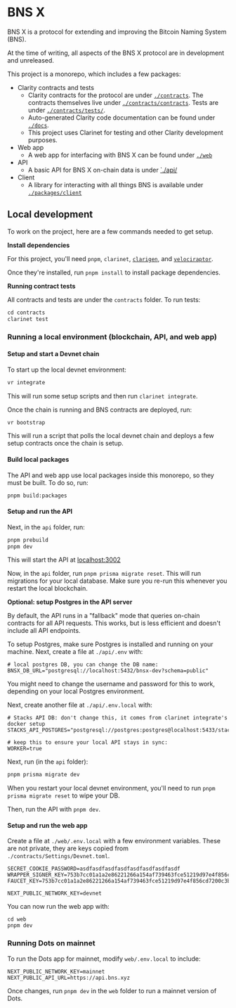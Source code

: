 # BNS X

BNS X is a protocol for extending and improving the Bitcoin Naming System (BNS).

At the time of writing, all aspects of the BNS X protocol are in development and unreleased.

This project is a monorepo, which includes a few packages:

- Clarity contracts and tests
  - Clarity contracts for the protocol are under [`./contracts`](./contracts/). The contracts themselves live under [`./contracts/contracts`](./contracts/contracts/). Tests are under [`./contracts/tests/`](./contracts/tests/).
  - Auto-generated Clarity code documentation can be found under [`./docs`](./docs/).
  - This project uses Clarinet for testing and other Clarity development purposes.
- Web app
  - A web app for interfacing with BNS X can be found under [`./web`](./web/)
- API
  - A basic API for BNS X on-chain data is under [`./api/](./api/)
- Client
  - A library for interacting with all things BNS is available under [`./packages/client`](./packages/client/)

## Local development

To work on the project, here are a few commands needed to get setup.

**Install dependencies**

For this project, you'll need `pnpm`, `clarinet`, [`clarigen`](https://clarigen.dev), and [`velociraptor`](https://velociraptor.run).

Once they're installed, run `pnpm install` to install package dependencies.

**Running contract tests**

All contracts and tests are under the `contracts` folder. To run tests:

```ts
cd contracts
clarinet test
```

### Running a local environment (blockchain, API, and web app)

#### Setup and start a Devnet chain

To start up the local devnet environment:

```bash
vr integrate
```

This will run some setup scripts and then run `clarinet integrate`.

Once the chain is running and BNS contracts are deployed, run:

```bash
vr bootstrap
```

This will run a script that polls the local devnet chain and deploys a few setup contracts once the chain is setup.

#### Build local packages

The API and web app use local packages inside this monorepo, so they must be built. To do so, run:

```bash
pnpm build:packages
```

#### Setup and run the API

Next, in the `api` folder, run:

```bash
pnpm prebuild
pnpm dev
```

This will start the API at [localhost:3002](http://localhost:3002)

Now, in the `api` folder, run `pnpm prisma migrate reset`. This will run migrations for your local database. Make sure you re-run this whenever you restart the local blockchain.

**Optional: setup Postgres in the API server**

By default, the API runs in a "fallback" mode that queries on-chain contracts for all API requests. This works, but is less efficient and doesn't include all API endpoints.

To setup Postgres, make sure Postgres is installed and running on your machine. Next, create a file at `./api/.env` with:

```
# local postgres DB, you can change the DB name:
BNSX_DB_URL="postgresql://localhost:5432/bnsx-dev?schema=public"
```

You might need to change the username and password for this to work, depending on your local Postgres environment.

Next, create another file at `./api/.env.local` with:

```
# Stacks API DB: don't change this, it comes from clarinet integrate's docker setup
STACKS_API_POSTGRES="postgresql://postgres:postgres@localhost:5433/stacks_api"

# keep this to ensure your local API stays in sync:
WORKER=true
```

Next, run (in the `api` folder):

```bash
pnpm prisma migrate dev
```

When you restart your local devnet environment, you'll need to run `pnpm prisma migrate reset` to wipe your DB.

Then, run the API with `pnpm dev`.

#### Setup and run the web app

Create a file at `./web/.env.local` with a few environment variables. These are not private, they are keys copied from `./contracts/Settings/Devnet.toml`.

```
SECRET_COOKIE_PASSWORD=asdfasdfasdfasdfasdfasdfasdfasdf
WRAPPER_SIGNER_KEY=753b7cc01a1a2e86221266a154af739463fce51219d97e4f856cd7200c3bd2a601
FAUCET_KEY=753b7cc01a1a2e86221266a154af739463fce51219d97e4f856cd7200c3bd2a601

NEXT_PUBLIC_NETWORK_KEY=devnet
```

You can now run the web app with:

```
cd web
pnpm dev
```

### Running Dots on mainnet

To run the Dots app for mainnet, modify `web/.env.local` to include:

```
NEXT_PUBLIC_NETWORK_KEY=mainnet
NEXT_PUBLIC_API_URL=https://api.bns.xyz
```

Once changes, run `pnpm dev` in the `web` folder to run a mainnet version of Dots.
